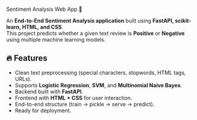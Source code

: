 Sentiment Analysis Web App 🚀

An **End-to-End Sentiment Analysis application** built using **FastAPI, scikit-learn, HTML, and CSS**.  
This project predicts whether a given text review is **Positive** or **Negative** using multiple machine learning models.  

## 🔥 Features
- Clean text preprocessing (special characters, stopwords, HTML tags, URLs).
- Supports **Logistic Regression**, **SVM**, and **Multinomial Naive Bayes**.
- Backend built with **FastAPI**.
- Frontend with **HTML + CSS** for user interaction.
- End-to-end structure (train → pickle → serve → predict).
- Ready for deployment.

